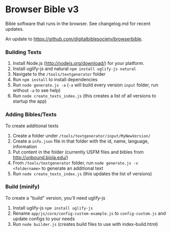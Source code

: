 # Browser Bible v3 #

Bible software that runs in the browser. See changelog.md for recent updates.

An update to https://github.com/digitalbiblesociety/browserbible.

### Building Texts ###

1. Install Node.js (http://nodejs.org/download/) for your platform.
2. Install uglify-js and natural `npm install uglify-js natural`
3. Navigate to the `/tools/textgenerator` folder
4. Run `npm install` to install dependencies
5. Run `node generate.js -a` (`-a` will build every version `input` folder, run without `-a` to see help)
6. Run `node create_texts_index.js` (this creates a list of all versions to startup the app)

### Adding Bibles/Texts ###

To create additional texts

1. Create a folder under `/tools/textgenerator/input/MyNewVersion/`
2. Create a `info.json` file in that folder with the id, name, language, information
3. Put content in the folder (currently USFM files and bibles from http://unbound.biola.edu/)
4. From `/tools/textgenerator` folder, run `node generate.js -v <foldername>` to generate an additional text
5. Run `node create_texts_index.js` (this updates the list of versions)

### Build (minify) ###

To create a "build" version, you'll need uglify-js

1. Install uglify-js `npm install uglify-js`
2. Rename `app/js/core/config-custom-example.js` to `config-custom.js` and update configs to your needs
3. Run `node builder.js` (creates build files to use with index-build.html)
